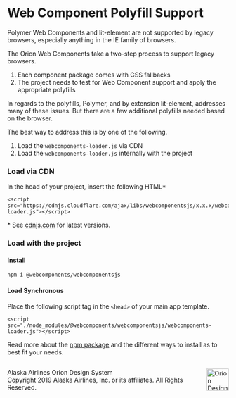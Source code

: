 # Web Component Polyfill Support

Polymer Web Components and lit-element are not supported by legacy browsers, especially anything in the IE family of browsers.

The Orion Web Components take a two-step process to support legacy browsers.

1. Each component package comes with CSS fallbacks
2. The project needs to test for Web Component support and apply the appropriate polyfills

In regards to the polyfills, Polymer, and by extension lit-element, addresses many of these issues. But there are a few additional polyfills needed based on the browser.

The best way to address this is by one of the following.

1. Load the `webcomponents-loader.js` via CDN
2. Load the `webcomponents-loader.js` internally with the project

### Load via CDN

In the head of your project, insert the following HTML*

```
<script src="https://cdnjs.cloudflare.com/ajax/libs/webcomponentsjs/x.x.x/webcomponents-loader.js"></script>
```

\* See [cdnjs.com](https://cdnjs.com/libraries/webcomponentsjs) for latest versions.

### Load with the project

#### Install

```
npm i @webcomponents/webcomponentsjs
```

#### Load Synchronous

Place the following script tag in the `<head>` of your main app template.

```
<script src="./node_modules/@webcomponents/webcomponentsjs/webcomponents-loader.js"></script>
```

Read more about the [npm package](https://www.npmjs.com/package/@webcomponents/webcomponentsjs) and the different ways to install as to best fit your needs.


##

<img src="https://resource.alaskaair.net/-/media/2C1969F8FB244C919205CD48429C13AC" alt="Orion Design System Logo" title="Be the change you want to see" width="50" align="right" />
Alaska Airlines Orion Design System<br>
Copyright 2019 Alaska Airlines, Inc. or its affiliates. All Rights Reserved.
